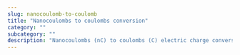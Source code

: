 ```yaml
---
slug: nanocoulomb-to-coulomb
title: "Nanocoulombs to coulombs conversion"
category: ""
subcategory: ""
description: "Nanocoulombs (nC) to coulombs (C) electric charge conversion calculator and how to convert."
---
```


